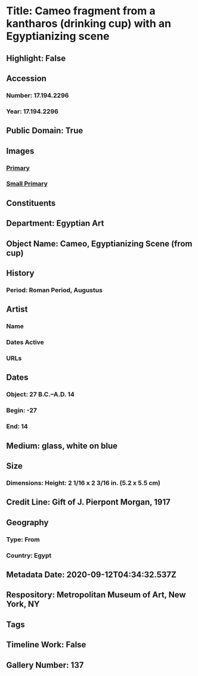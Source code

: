 # Title: Cameo fragment from a kantharos (drinking cup) with an Egyptianizing scene
## Highlight: False
## Accession
### Number: 17.194.2296
### Year: 17.194.2296
## Public Domain: True
## Images
### [Primary](https://images.metmuseum.org/CRDImages/eg/original/vs17.194.2296.jpg)
### [Small Primary](https://images.metmuseum.org/CRDImages/eg/web-large/vs17.194.2296.jpg)
## Constituents
## Department: Egyptian Art
## Object Name: Cameo, Egyptianizing Scene (from cup)
## History
### Period: Roman Period, Augustus
## Artist
### Name
### Dates Active
### URLs
## Dates
### Object: 27 B.C.–A.D. 14
### Begin: -27
### End: 14
## Medium: glass, white on blue
## Size
### Dimensions: Height: 2 1/16 x 2 3/16 in. (5.2 x 5.5 cm)
## Credit Line: Gift of J. Pierpont Morgan, 1917
## Geography
### Type: From
### Country: Egypt
## Metadata Date: 2020-09-12T04:34:32.537Z
## Respository: Metropolitan Museum of Art, New York, NY
## Tags
## Timeline Work: False
## Gallery Number: 137